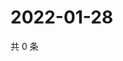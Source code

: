 # 2022-01-28

共 0 条

<!-- BEGIN WEIBO -->
<!-- 最后更新时间 Fri Jan 28 2022 22:08:12 GMT+0800 (China Standard Time) -->

<!-- END WEIBO -->
